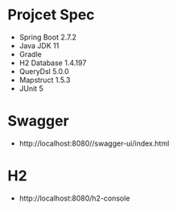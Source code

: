 # Projcet Spec
- Spring Boot 2.7.2
- Java JDK 11
- Gradle
- H2 Database 1.4.197
- QueryDsl 5.0.0
- Mapstruct 1.5.3
- JUnit 5

# Swagger
- http://localhost:8080//swagger-ui/index.html

# H2
- http://localhost:8080/h2-console